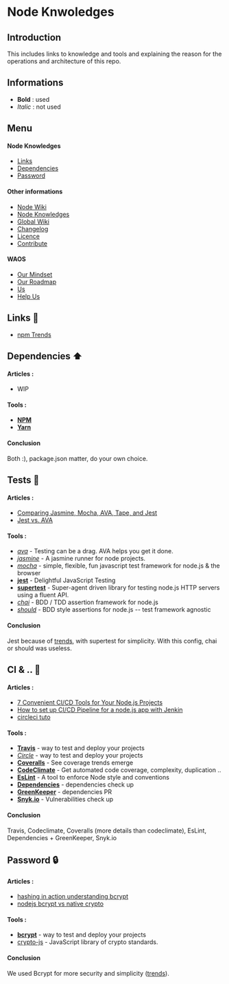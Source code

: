 # Node Knwoledges

## Introduction 

This includes links to knowledge and tools and explaining the reason for the operations and architecture of this repo.

## Informations 

* **Bold** : used
* _Italic_ : not used

## Menu 

#### Node Knowledges 

* [Links](https://github.com/weareopensource/Node/blob/master/KNOWLEDGES.md#links-tada)
* [Dependencies](https://github.com/weareopensource/Node/blob/master/KNOWLEDGES.md#dependencies-arrow_up)
* [Password](https://github.com/weareopensource/Node/blob/master/KNOWLEDGES.md#password-lock)

#### Other informations

* [Node Wiki](https://github.com/weareopensource/Node/blob/master/WIKI.md)
* [Node Knowledges](https://github.com/weareopensource/Node/blob/master/KNOWLEDGES.md)
* [Global Wiki](https://github.com/weareopensource/weareopensource.github.io/wiki)
* [Changelog](https://github.com/weareopensource/Node/blob/master/CHANGELOG.md)
* [Licence](https://github.com/weareopensource/Node/blob/master/LICENSE.md)
* [Contribute](https://github.com/weareopensource/weareopensource.github.io/wiki/Contribute)

#### WAOS

* [Our Mindset](https://weareopensource.me/introduction/)
* [Our Roadmap](https://github.com/weareopensource/weareopensource.github.io/projects)
* [Us](https://github.com/weareopensource/weareopensource.github.io/wiki/Us)
* [Help Us](https://github.com/weareopensource/weareopensource.github.io/wiki/HelpUs)

## Links :tada:

- [npm Trends](https://www.npmtrends.com)

## Dependencies :arrow_up:

#### Articles :
- WIP

#### Tools :
- **[NPM](https://www.npmjs.comya)**
- **[Yarn](https://yarnpkg.com/en/)**

#### Conclusion
Both :), package.json matter, do your own choice. 

## Tests :rotating_light:

#### Articles :
- [Comparing Jasmine, Mocha, AVA, Tape, and Jest](https://dzone.com/articles/comparing-jasmine-mocha-ava-tape-and-jest)
- [Jest vs. AVA](https://stackshare.io/stackups/ava-vs-jest)

#### Tools :
- _[ava](https://github.com/avajs/ava)_ - Testing can be a drag. AVA helps you get it done.
- _[jasmine](https://github.com/jasmine/jasmine-npm)_ - A jasmine runner for node projects.
- _[mocha](https://github.com/mochajs/mocha)_ - simple, flexible, fun javascript test framework for node.js & the browser
- **[jest](https://github.com/facebook/jest)** - Delightful JavaScript Testing
- **[supertest](https://github.com/visionmedia/supertest)** - Super-agent driven library for testing node.js HTTP servers using a fluent API.
- _[chai](https://github.com/chaijs/chai)_ - BDD / TDD assertion framework for node.js 
- _[should](https://github.com/shouldjs/should.js)_ - BDD style assertions for node.js -- test framework agnostic

#### Conclusion
Jest because of [trends](https://www.npmtrends.com/ava-vs-jasmine-vs-jest-vs-mocha-vs-qunit), with supertest for simplicity. With this config, chai or should was useless. 

## CI & .. :construction_worker: 

#### Articles :
- [7 Convenient CI/CD Tools for Your Node.js Projects](https://nodesource.com/blog/seven-convenient-ci-cd-tools-for-your-node-js-projects/)
- [How to set up CI/CD Pipeline for a node.js app with Jenkin](https://medium.com/@mosheezderman/how-to-set-up-ci-cd-pipeline-for-a-node-js-app-with-jenkins-c51581cc783c)
- [circleci tuto](https://circleci.com/docs/2.0/language-javascript/)

#### Tools :
- **[Travis](https://travis-ci.org)** - way to test and deploy your projects
- _[Circle](https://circleci.com)_ - way to test and deploy your projects
- **[Coveralls](https://coveralls.io)** - See coverage trends emerge
- **[CodeClimate](https://codeclimate.com/dashboard)** - Get automated code coverage, complexity, duplication ..
- **[EsLint](https://eslint.org)** - A tool to enforce Node style and conventions
- **[Dependencies](https://david-dm.org/)** - dependencies check up
- **[GreenKeeper](https://greenkeeper.io)** - dependencies PR
- **[Snyk.io](https://snyk.io)** - Vulnerabilities check up

#### Conclusion
Travis, Codeclimate, Coveralls (more details than codeclimate), EsLint, Dependencies + GreenKeeper, Snyk.io

## Password :lock: 

#### Articles :
- [hashing in action understanding bcrypt](https://auth0.com/blog/hashing-in-action-understanding-bcrypt/)
- [nodejs bcrypt vs native crypto](https://stackoverflow.com/questions/6951867/nodejs-bcrypt-vs-native-crypto)

#### Tools :
- **[bcrypt](hhttps://www.npmjs.com/package/bcrypt)** - way to test and deploy your projects
- [crypto-js](https://github.com/brix/crypto-js) - JavaScript library of crypto standards.

#### Conclusion
We used Bcrypt for more security and simplicity ([trends](https://www.npmtrends.com/bcrypt-vs-crypto-js)).